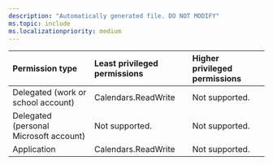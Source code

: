 ```yaml
---
description: "Automatically generated file. DO NOT MODIFY"
ms.topic: include
ms.localizationpriority: medium
---
```


|Permission type|Least privileged permissions|Higher privileged permissions|
|:---|:---|:---|
|Delegated (work or school account)|Calendars.ReadWrite|Not supported.|
|Delegated (personal Microsoft account)|Not supported.|Not supported.|
|Application|Calendars.ReadWrite|Not supported.|


